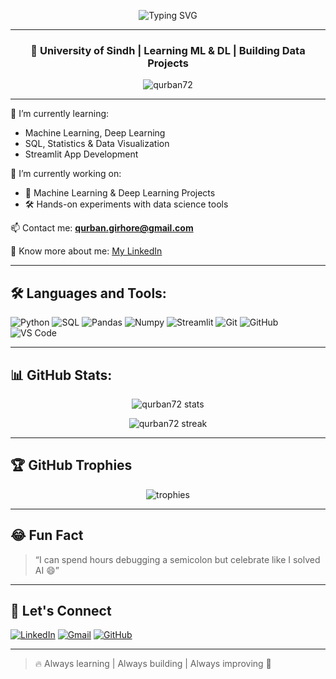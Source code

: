 <p align="center">
  <img src="https://readme-typing-svg.demolab.com/?lines=Hi+👋,+I'm+Qurban+Ali;Junior+ML+Engineer+|+Data+Science+Student;I+❤️+Python,+SQL,+ML,+and+Streamlit;&center=true&width=500&height=50" alt="Typing SVG" />
</p>

---

<h3 align="center">📍 University of Sindh | Learning ML & DL | Building Data Projects</h3>

<p align="center">
  <img src="https://komarev.com/ghpvc/?username=qurban72&label=Profile%20views&color=0e75b6&style=flat" alt="qurban72" />
</p>

---

🌱 I’m currently learning:
- Machine Learning, Deep Learning  
- SQL, Statistics & Data Visualization  
- Streamlit App Development

🔭 I’m currently working on:
- 🤖 Machine Learning & Deep Learning Projects  
- 🛠️ Hands-on experiments with data science tools

📫 Contact me: **qurban.girhore@gmail.com**

📄 Know more about me: [My LinkedIn](https://www.linkedin.com/in/qurban-ali-khaskheli-214bb6345/)

---

## 🛠️ Languages and Tools:

![Python](https://img.shields.io/badge/-Python-333?style=for-the-badge&logo=python)
![SQL](https://img.shields.io/badge/-SQL-333?style=for-the-badge&logo=postgresql)
![Pandas](https://img.shields.io/badge/-Pandas-333?style=for-the-badge&logo=pandas)
![Numpy](https://img.shields.io/badge/-NumPy-333?style=for-the-badge&logo=numpy)
![Streamlit](https://img.shields.io/badge/-Streamlit-333?style=for-the-badge&logo=streamlit)
![Git](https://img.shields.io/badge/-Git-333?style=for-the-badge&logo=git)
![GitHub](https://img.shields.io/badge/-GitHub-333?style=for-the-badge&logo=github)
![VS Code](https://img.shields.io/badge/-VS%20Code-333?style=for-the-badge&logo=visual-studio-code)

---

## 📊 GitHub Stats:

<p align="center">
  <img src="https://github-readme-stats.vercel.app/api?username=qurban72&show_icons=true&theme=radical" alt="qurban72 stats" />
</p>

<p align="center">
  <img src="https://github-readme-streak-stats.herokuapp.com/?user=qurban72&theme=radical" alt="qurban72 streak" />
</p>

---

## 🏆 GitHub Trophies

<p align="center">
  <img src="https://github-profile-trophy.vercel.app/?username=qurban72&theme=radical&no-bg=true&no-frame=true" alt="trophies" />
</p>

---

## 😂 Fun Fact
> “I can spend hours debugging a semicolon but celebrate like I solved AI 😄”

---

## 🔗 Let's Connect

[![LinkedIn](https://img.shields.io/badge/-LinkedIn-blue?style=flat-square&logo=linkedin)](https://www.linkedin.com/in/qurban-ali-khaskheli-214bb6345/)
[![Gmail](https://img.shields.io/badge/-Email-red?style=flat-square&logo=gmail&logoColor=white)](mailto:qurban.girhore@gmail.com)
[![GitHub](https://img.shields.io/badge/-GitHub-24292e?style=flat-square&logo=github)](https://github.com/qurban72)

---

> 🔥 Always learning | Always building | Always improving 💪
